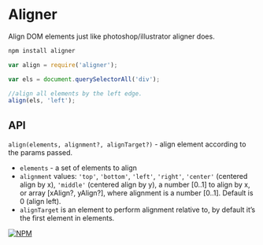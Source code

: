 # Aligner

Align DOM elements just like photoshop/illustrator aligner does.

```js
npm install aligner
```

```js
var align = require('aligner');

var els = document.querySelectorAll('div');

//align all elements by the left edge.
align(els, 'left');
```


## API

`align(elements, alignment?, alignTarget?)` - align element according to the params passed.

* `elements` - a set of elements to align
* `alignment` values: `'top'`, `'bottom'`, `'left'`, `'right'`, `'center'` (centered align by x), `'middle'` (centered align by y), a number [0..1] to align by x, or array [xAlign?, yAlign?], where alignment is a number [0..1]. Default is 0 (align left).
* `alignTarget` is an element to perform alignment relative to, by default it’s the first element in elements.





[![NPM](https://nodei.co/npm/aligner.png?downloads=true&downloadRank=true&stars=true)](https://nodei.co/npm/aligner/)